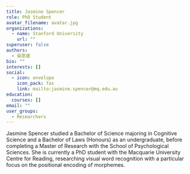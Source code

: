 ```yaml
---
title: Jasmine Spencer
role: PhD Student
avatar_filename: avatar.jpg
organizations:
  - name: Stanford University
    url: ""
superuser: false
authors:
  - 吳恩達
bio: ""
interests: []
social:
  - icon: envelope
    icon_pack: fas
    link: mailto:jasmine.spencer@mq.edu.au
education:
  courses: []
email: ""
user_groups:
  - Researchers
---
```

Jasmine Spencer studied a Bachelor of Science majoring in Cognitive Science and a Bachelor of Laws (Honours) as an undergraduate, before completing a Master of Research with the School of Psychological Sciences. She is currently a PhD student with the Macquarie University Centre for Reading, researching visual word recognition with a particular focus on the positional encoding of morphemes.